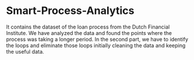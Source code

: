 # Smart-Process-Analytics
It contains the dataset of the loan process from the Dutch Financial Institute.
We have analyzed the data and found the points where the process was taking a longer period.
In the second part, we have to identify the loops and eliminate those loops initially cleaning the data and keeping the useful data.
